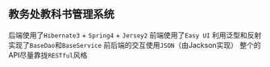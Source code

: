 ## 教务处教科书管理系统  
后端使用了```Hibernate3``` + ```Spring4``` + ```Jersey2```
前端使用了```Easy UI```
利用泛型和反射实现了```BaseDao```和```BaseService```
前后端的交互使用```JSON```（由Jackson实现）
整个的API尽量靠拢```RESTful```风格

